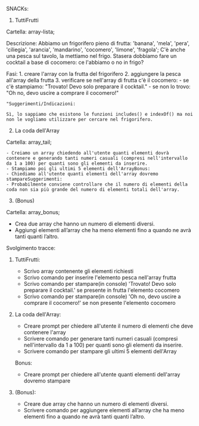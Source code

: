 SNACKs:

1. TuttiFrutti

Cartella: array-lista;

Descrizione:
Abbiamo un frigorifero pieno di frutta: 'banana', 'mela', 'pera', 'ciliegia', 'arancia', 'mandarino', 'cocomero', 'limone', 'fragola';
C'è anche una pesca sul tavolo, la mettiamo nel frigo.
Stasera dobbiamo fare un cocktail a base di cocomero: ce l'abbiamo o no in frigo?

Fasi:
    1. creare l'array con la frutta del frigorifero
    2. aggiungere la pesca all'array della frutta
    3. verificare se nell'array di frutta c'è il cocomero:
    - se c'è stampiamo: "Trovato! Devo solo preparare il cocktail."
    - se non lo trovo: "Oh no, devo uscire a comprare il cocomero!"
    
    "Suggerimenti/Indicazioni:

    Sì, lo sappiamo che esistono le funzioni includes() e indexOf() ma noi non le vogliamo utilizzare per cercare nel frigorifero.

2. La coda dell'Array

Cartella: array_tail;

    - Creiamo un array chiedendo all'utente quanti elementi dovrà contenere e generando tanti numeri casuali (compresi nell'intervallo da 1 a 100) per quanti sono gli elementi da inserire.
    - Stampiamo poi gli ultimi 5 elementi dell'ArrayBonus:
    - Chiediamo all'utente quanti elementi dell'array dovremo stampareSuggerimenti:
    - Probabilmente conviene controllare che il numero di elementi della coda non sia più grande del numero di elementi totali dell'array.

3. (Bonus)

Cartella: array_bonus;
   - Crea due array che hanno un numero di elementi diversi.
   - Aggiungi elementi all’array che ha meno elementi fino a quando ne avrà tanti quanti l’altro.

Svolgimento tracce:

1. TuttiFrutti:
    - Scrivo array contenente gli elementi richiesti
    - Scrivo comando per inserire l'elemento pesca nell'array frutta
    - Scrivo comando per stampare(in console) 'Trovato! Devo solo preparare il cocktail.' se presente in frutta l'elemento cocomero
    - Scrivo comando per stampare(in console) 'Oh no, devo uscire a comprare il cocomero!' se non presente l'elemento cocomero

2. La coda dell'Array:
    - Creare prompt per chiedere all'utente il numero di elementi che deve contenere l'array
    - Scrivere comando per generare tanti numeri casuali (compresi nell'intervallo da 1 a 100) per quanti sono gli elementi da inserire.
    - Scrivere comando per stampare gli ultimi 5 elementi dell'Array
    
    Bonus:
    
    - Creare prompt per chiedere all'utente quanti elementi dell'array dovremo stampare

3. (Bonus):
    - Creare due array che hanno un numero di elementi diversi.
    - Scrivere comando per aggiungere elementi all’array che ha meno elementi fino a quando ne avrà tanti quanti l’altro.